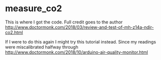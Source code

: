 # measure_co2

This is where I got the code. Full credit goes to the author
http://www.doctormonk.com/2018/03/review-and-test-of-mh-z14a-ndir-co2.html


If I were to do this again I might try this tutorial instead. Since my readings were miscalibrated halfway through
http://www.doctormonk.com/2018/10/arduino-air-quality-monitor.html